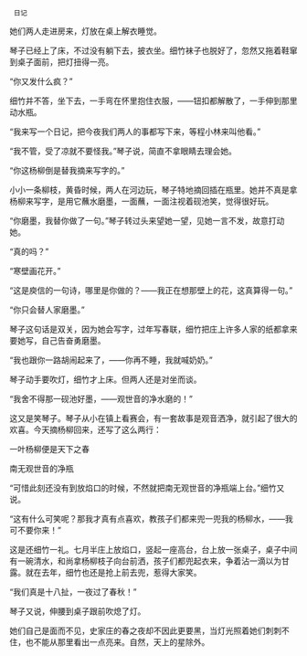      日记 

   她们两人走进房来，灯放在桌上解衣睡觉。

   琴子已经上了床，不过没有躺下去，披衣坐。细竹袜子也脱好了，忽然又拖着鞋窜到桌子面前，把灯扭得一亮。

   “你又发什么疯？”

   细竹并不答，坐下去，一手弯在怀里抱住衣服，——钮扣都解散了，一手伸到那里动水瓶。

   “我来写一个日记，把今夜我们两人的事都写下来，等程小林来叫他看。”

   “我不管，受了凉就不要怪我。”琴子说，简直不拿眼睛去理会她。

   “你这杨柳倒是替我摘来写字的。”

   小小一条柳枝，黄昏时候，两人在河边玩，琴子特地摘回插在瓶里。她并不真是拿杨柳来写字，是用它蘸水磨墨，一面蘸，一面注视着砚池笑，觉得很好玩。

   “你磨墨，我替你做了一句。”琴子转过头来望她一望，见她一言不发，故意打动她。

   “真的吗？”

   “寒壁画花开。”

   “这是庾信的一句诗，哪里是你做的？——我正在想那壁上的花，这真算得一句。”

   “你只会替人家磨墨。”

   琴子这句话是双关，因为她会写字，过年写春联，细竹把庄上许多人家的纸都拿来要她写，自己告奋勇磨墨。

   “我也跟你一路胡闹起来了，——你再不睡，我就喊奶奶。”

   琴子动手要吹灯，细竹才上床。但两人还是对坐而谈。

   “我舍不得那一砚池好墨，——观世音的净水磨的！”

   这又是笑琴子。琴子从小在镇上看赛会，有一套故事是观音洒净，就引起了很大的欢喜。今天摘杨柳回来，还写了这么两行：

   一叶杨柳便是天下之春

   南无观世音的净瓶

   “可惜此刻还没有到放焰口的时候，不然就把南无观世音的净瓶端上台。”细竹又说。

   “这有什么可笑呢？那我才真有点喜欢，教孩子们都来兜一兜我的杨柳水，——我可不要你来！”

   这是还细竹一礼。七月半庄上放焰口，竖起一座高台，台上放一张桌子，桌子中间有一碗清水，和尚拿杨柳枝子向台前洒，孩子们都兜起衣来，争着沾一滴以为甘露。就在去年，细竹也还是抢上前去兜，惹得大家笑。

   “我们真是十八扯，一夜过了春秋！”

   琴子又说，伸腰到桌子跟前吹熄了灯。

   她们自己是面而不见，史家庄的春之夜却不因此更要黑，当灯光照着她们刺刺不住，也不能从那里看出一点亮来。自然，天上的星除外。

